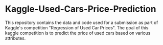 # Kaggle-Used-Cars-Price-Prediction
This repository contains the data and code used for a submission as part of Kaggle's competition "Regression of Used Car Prices". The goal of this kaggle competition is to predict the price of used cars based on various attributes.
